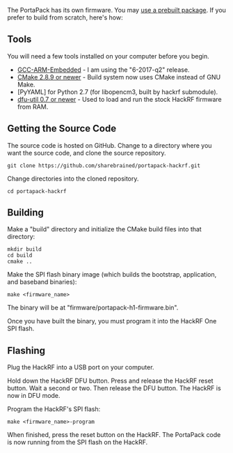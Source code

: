 The PortaPack has its own firmware. You may [use a prebuilt package](Updating-Firmware). If you prefer to build from scratch, here's how:

## Tools

You will need a few tools installed on your computer before you begin.

* [GCC-ARM-Embedded](https://launchpad.net/gcc-arm-embedded) - I am using the "6-2017-q2" release.
* [CMake 2.8.9 or newer](https://cmake.org/download/) - Build system now uses CMake instead of GNU Make.
* [PyYAML] for Python 2.7 (for libopencm3, built by hackrf submodule).
* [dfu-util 0.7 or newer](http://dfu-util.sourceforge.net) - Used to load and run the stock HackRF firmware from RAM.

## Getting the Source Code

The source code is hosted on GitHub. Change to a directory where you want the source code, and clone the source repository.

    git clone https://github.com/sharebrained/portapack-hackrf.git

Change directories into the cloned repository.

    cd portapack-hackrf

## Building

Make a "build" directory and initialize the CMake build files into that directory:

    mkdir build
    cd build
    cmake ..

Make the SPI flash binary image (which builds the bootstrap, application, and baseband binaries):

    make <firmware_name>

The binary will be at "firmware/portapack-h1-firmware.bin".

Once you have built the binary, you must program it into the HackRF One SPI flash.

## Flashing

Plug the HackRF into a USB port on your computer.

Hold down the HackRF DFU button. Press and release the HackRF reset button. Wait a second or two. Then release the DFU button. The HackRF is now in DFU mode.

Program the HackRF's SPI flash:

    make <firmware_name>-program

When finished, press the reset button on the HackRF. The PortaPack code is now running from the SPI flash on the HackRF.